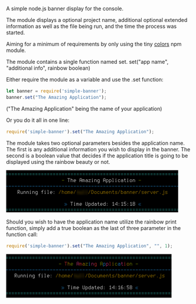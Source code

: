A simple node.js banner display for the console.

The module displays a optional project name, additional optional extended information as well as the file being run, and the time the process was started.

Aiming for a minimum of requirements by only using the tiny [colors](https://www.npmjs.com/package/colors) npm module.

The module contains a single function named set.
set("app name", "additional info", rainbow boolean)

Either require the module as a variable and use the .set function:

```javascript
let banner = require('simple-banner');
banner.set("The Amazing Application");
```

("The Amazing Application" being the name of your application)

Or you do it all in one line:

```javascript
require('simple-banner').set("The Amazing Application");
```

The module takes two optional parameters besides the application name.
The first is any additional information you wish to display in the banner.
The second is a boolean value that decides if the application title is going to be displayed using the rainbow beauty or not.

![no rainbow option](https://github.com/null4bl3/simple-banner/raw/master/Screenshot2.png)


Should you wish to have the application name utilize the rainbow print function,
simply add a true boolean as the last of three parameter in the function call:

```javascript
require('simple-banner').set("The Amazing Application", "", 1);
```

![rainbow option](https://github.com/null4bl3/simple-banner/raw/master/Screenshot1.png)
